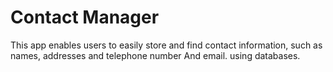 # Contact Manager
 This app enables users to easily store and find contact information, such as names, addresses and telephone number And email. using databases.
